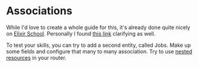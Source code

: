 # Associations

While I'd love to create a whole guide for this, it's already done quite nicely on [Elixir School](https://elixirschool.com/en/lessons/ecto/associations/). Personally I found [this link](https://ezcook.de/2018/05/15/cast-assoc/) clarifying as well.

To test your skills, you can try to add a second entity, called Jobs. Make up some fields and configure that many to many association. Try to use [nested resources](https://hexdocs.pm/phoenix/routing.html#nested-resources) in your router.
